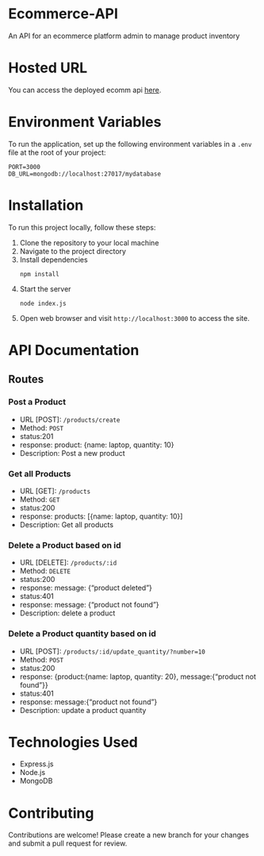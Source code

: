 # Ecommerce-API
An API for an ecommerce platform admin to manage product inventory

# Hosted URL
You can access the deployed ecomm api [here]().

# Environment Variables
To run the application, set up the following environment variables in a ```.env``` file at the root of your project:
```
PORT=3000
DB_URL=mongodb://localhost:27017/mydatabase
```

# Installation
To run this project locally, follow these steps:
1. Clone the repository to your local machine
2. Navigate to the project directory
3. Install dependencies
   ```
   npm install
   ```
4. Start the server
   ```
   node index.js
   ```
5. Open web browser and visit ```http://localhost:3000``` to access the site.

# API Documentation
## Routes

### Post a Product
- URL [POST]: ``` /products/create ```
- Method: ```POST```
- status:201
- response: product: {name: laptop, quantity: 10}
- Description: Post a new product

### Get all Products
- URL [GET]: ``` /products ```
- Method: ```GET```
- status:200
- response: products: [{name: laptop, quantity: 10}]
- Description: Get all products

### Delete a Product based on id
- URL [DELETE]: ``` /products/:id ```
- Method: ```DELETE```
- status:200
- response: message: {“product deleted”}
- status:401
- response: message: {“product not found”}
- Description: delete a product

### Delete a Product quantity based on id
- URL [POST]: ``` /products/:id/update_quantity/?number=10 ```
- Method: ```POST```
- status:200
- response: {product:{name: laptop, quantity: 20}, message:{“product not found”}}
- status:401
- response:  message:{“product not found”}
- Description: update a product quantity

# Technologies Used
- Express.js
- Node.js
- MongoDB

# Contributing
Contributions are welcome! Please create a new branch for your changes and submit a pull request for review.

